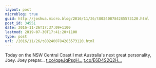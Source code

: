 ```yaml
---
layout: post
microblog: true
guid: http://joshua.micro.blog/2016/11/26/t802400784285573120.html
post_id: 34551
date: 2016-11-26T17:37:09+1100
lastmod: 2019-07-30T17:41:20+1100
type: post
url: /2016/11/26/t802400784285573120.html
---
```

Today on the NSW Central Coast I met Australia's next great personality, Joey. Joey prepar… [t.co/qgeJqPsgH...](https://t.co/qgeJqPsgHW) [t.co/E6D4S2Q2H...](https://t.co/E6D4S2Q2Hq)
